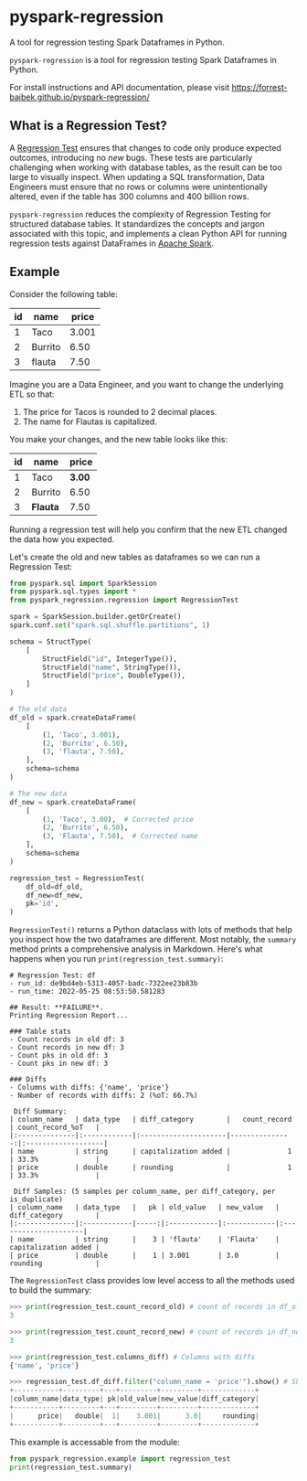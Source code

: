 # pyspark-regression
A tool for regression testing Spark Dataframes in Python.

`pyspark-regression` is a tool for regression testing Spark Dataframes in Python.

For install instructions and API documentation, please visit https://forrest-bajbek.github.io/pyspark-regression/


## What is a Regression Test?
A [Regression Test](https://en.wikipedia.org/wiki/Regression_testing) ensures that changes to code only produce expected outcomes, introducing no _new_ bugs. These tests are particularly challenging when working with database tables, as the result can be too large to visually inspect. When updating a SQL transformation, Data Engineers must ensure that no rows or columns were unintentionally altered, even if the table has 300 columns and 400 billion rows.

`pyspark-regression` reduces the complexity of Regression Testing for structured database tables. It standardizes the concepts and jargon associated with this topic, and implements a clean Python API for running regression tests against DataFrames in [Apache Spark](https://spark.apache.org/).

## Example
Consider the following table:

| id | name | price |
| - | - | - |
| 1 | Taco | 3.001 |
| 2 | Burrito | 6.50 |
| 3 | flauta | 7.50 |

Imagine you are a Data Engineer, and you want to change the underlying ETL so that:

1. The price for Tacos is rounded to 2 decimal places.
1. The name for Flautas is capitalized.

You make your changes, and the new table looks like this:

| id | name | price |
| - | - | - |
| 1 | Taco | **3.00** |
| 2 | Burrito | 6.50 |
| 3 | **Flauta** | 7.50 |

Running a regression test will help you confirm that the new ETL changed the data how you expected.

Let's create the old and new tables as dataframes so we can run a Regression Test:
```python
from pyspark.sql import SparkSession
from pyspark.sql.types import *
from pyspark_regression.regression import RegressionTest

spark = SparkSession.builder.getOrCreate()
spark.conf.set("spark.sql.shuffle.partitions", 1)

schema = StructType(
    [
        StructField("id", IntegerType()),
        StructField("name", StringType()),
        StructField("price", DoubleType()),
    ]
)

# The old data
df_old = spark.createDataFrame(
    [
        (1, 'Taco', 3.001),
        (2, 'Burrito', 6.50),
        (3, 'flauta', 7.50),
    ],
    schema=schema
)

# The new data
df_new = spark.createDataFrame(
    [
        (1, 'Taco', 3.00),  # Corrected price
        (2, 'Burrito', 6.50),
        (3, 'Flauta', 7.50),  # Corrected name
    ],
    schema=schema
)

regression_test = RegressionTest(
    df_old=df_old,
    df_new=df_new,
    pk='id',
)
```


`RegressionTest()` returns a Python dataclass with lots of methods that help you inspect how the two dataframes are different. Most notably, the `summary` method prints a comprehensive analysis in Markdown. Here's what happens when you run `print(regression_test.summary)`:
```
# Regression Test: df
- run_id: de9bd4eb-5313-4057-badc-7322ee23b83b
- run_time: 2022-05-25 08:53:50.581283

## Result: **FAILURE**.
Printing Regression Report...

### Table stats
- Count records in old df: 3
- Count records in new df: 3
- Count pks in old df: 3
- Count pks in new df: 3

### Diffs
- Columns with diffs: {'name', 'price'}
- Number of records with diffs: 2 (%oT: 66.7%)

 Diff Summary:
| column_name   | data_type   | diff_category        |   count_record | count_record_%oT   |
|:--------------|:------------|:---------------------|---------------:|:-------------------|
| name          | string      | capitalization added |              1 | 33.3%              |
| price         | double      | rounding             |              1 | 33.3%              |

 Diff Samples: (5 samples per column_name, per diff_category, per is_duplicate)
| column_name   | data_type   |   pk | old_value   | new_value   | diff_category        |
|:--------------|:------------|-----:|:------------|:------------|:---------------------|
| name          | string      |    3 | 'flauta'    | 'Flauta'    | capitalization added |
| price         | double      |    1 | 3.001       | 3.0         | rounding             |
```

The `RegressionTest` class provides low level access to all the methods used to build the summary:
```python
>>> print(regression_test.count_record_old) # count of records in df_old
3

>>> print(regression_test.count_record_new) # count of records in df_new
3

>>> print(regression_test.columns_diff) # Columns with diffs
{'name', 'price'}

>>> regression_test.df_diff.filter("column_name = 'price'").show() # Show all diffs for 'price' column
+-----------+---------+---+---------+---------+-------------+
|column_name|data_type| pk|old_value|new_value|diff_category|
+-----------+---------+---+---------+---------+-------------+
|      price|   double|  1|    3.001|      3.0|     rounding|
+-----------+---------+---+---------+---------+-------------+
```

This example is accessable from the module:
```python
from pyspark_regression.example import regression_test
print(regression_test.summary)
```